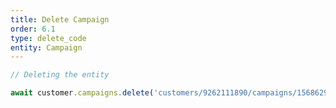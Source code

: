 ```yaml
---
title: Delete Campaign
order: 6.1
type: delete_code
entity: Campaign
---
```


```javascript
// Deleting the entity

await customer.campaigns.delete('customers/9262111890/campaigns/1568629385')
```

